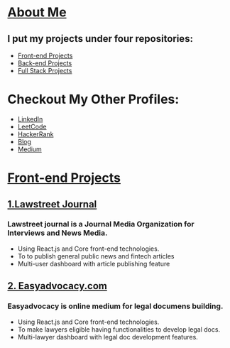# [About Me](https://github.com/randomsq2)

## I put my projects under four repositories: 
- [Front-end Projects](https://github.com/front-end)
- [Back-end Projects](https://github.com/back-end)
- [Full Stack Projects](https://github.com/full-stack)


# Checkout My Other Profiles:
- [LinkedIn](https://linkedin.com/user/rohitdev )
- [LeetCode](https://leetcode.com/profile/rohitdev)
- [HackerRank](https://hackerrank.com/u/rohitdev)
- [Blog](https://jetminds.in)
- [Medium](https://medium.com/ur/user/rohitdev)


# [Front-end Projects](https://github.com/front-end/readme.md)

## [1.Lawstreet Journal](https://github.com/randomsq2/lawstreet.co)

### Lawstreet journal is a Journal Media Organization for Interviews and News Media.
- Using React.js and Core front-end technologies. 
- To to publish general public news and fintech articles
- Multi-user dashboard with article publishing feature


## [2. Easyadvocacy.com](https://github.com/randomsq2/easyadvocacy.com)

### Easyadvocacy is online medium for legal documens building.
- Using React.js and Core front-end technologies. 
- To make lawyers eligible having functionalities to develop legal docs.
- Multi-lawyer dashboard with legal doc development features.












